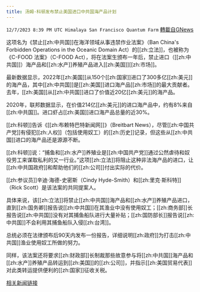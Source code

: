 ```yaml
---
title: 汤姆·科顿发布禁止美国进口中共国海产品计划
---
```

`12/7/2023 8:39 PM UTC Himalaya San Francisco Quantum Farm` [轉載自GNews](https://gnews.org/articles/2083597)

这项名为《禁止[[zh:中共国]]在海洋领域从事违禁作业法案》（Ban China's Forbidden Operations in the Oceanic Domain Act）的[[zh:立法]]，也被称为《C-FOOD 法案》（C-FOOD Act），将在法案生颁布一年后，禁止进口（[[zh:中共国]]）海产品和[[zh:水产]]养殖产品进入[[zh:美国]][[zh:市场]]。

最新数据显示，2022年[[zh:美国]]从150个[[zh:国家]]进口了300多亿[[zh:美元]]的海产品，其中[[zh:中共国]]是[[zh:美国]]进口海产品[[zh:市场]]的最大贡献者。去年，[[zh:美国]]从[[zh:中共国]]进口了价值近20亿[[zh:美元]]的海产品。

2020年，联邦数据显示，在价值214亿[[zh:美元]]的进口海产品中，约有8%来自[[zh:中共国]]。进口虾占[[zh:美国]]进口海产品总量的近30%。

[[zh:科顿]]告诉《[[zh:布赖特巴特新闻网]]》（Breitbart News），尽管[[zh:中国共产党]]有侵犯[[zh:人权]]（包括使用奴工）的[[zh:历史]]记录，但这些从[[zh:中共国]]进口的海产品还是源源不断。

[[zh:科顿]]说：“捕鱼和[[zh:水产]]养殖业是[[zh:中国共产党]]通过公然虐待和奴役劳工来谋取私利的又一行业。”这项[[zh:立法]]将阻止这种非法海产品的进口，让[[zh:中共国政府]]和帮助他们的[[zh:公司]]付出实际的代价。

[[zh:参议员]]辛迪·海德-史密斯（Cindy Hyde-Smith）和[[zh:里克·斯科特]]（Rick Scott）是该法案的共同提案人。

具体来说，该[[zh:立法]]将禁止[[zh:中共国]]海产品和[[zh:水产]]养殖产品进口，直到[[zh:国务卿]]报告说[[zh:中共国]]在其渔业中没有使用奴工；[[zh:商务部]]长报告说[[zh:中共国]]没有对其捕鱼船队进行大量补贴；[[zh:国防部长]]报告说[[zh:中共国]]不会利用其捕鱼船队入侵[[zh:台湾]]。

总统必须在法律颁布后90天内发布一份报告，详细说明[[zh:政府]]为打击[[zh:中共国]]渔业使用奴工所做的努力。

同样，该法案还将要求[[zh:财政部]]长制裁那些故意参与将[[zh:中共国]]海产品和[[zh:水产]]养殖产品转运到[[zh:美国]]的[[zh:公司]]，并指示[[zh:美国贸易代表]]对此类转运提供便利的[[zh:国家]]征收关税。

[相关新闻链接](https://www.breitbart.com/politics/2023/12/05/exclusive-tom-cotton-issues-plan-to-ban-u-s-importation-of-chinese-seafood/)
